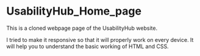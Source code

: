 # UsabilityHub_Home_page
This is a cloned webpage page of the UsabilityHub website.


I tried to make it responsive so that it will properly work on every device.
It will help you to understand the basic working of HTML and CSS.
